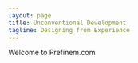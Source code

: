 ```yaml
---
layout: page
title: Unconventional Development
tagline: Designing from Experience
---
```


Welcome to Prefinem.com